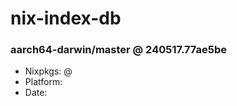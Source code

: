 # nix-index-db
### aarch64-darwin/master @ 240517.77ae5be
- Nixpkgs: @[](https://github.com/NixOS/nixpkgs/commit/77ae5be145e65b1464dc46044bf12f65f9d85a92)
- Platform: 
- Date: 
